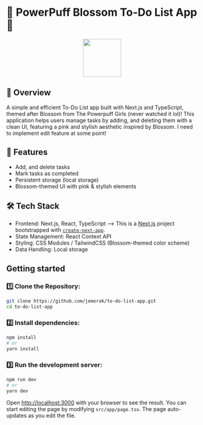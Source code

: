 # 🌸 PowerPuff Blossom To-Do List App 🌸

<p align="center">
  <img src="https://github.com/user-attachments/assets/fe859e22-02c5-41e1-b50a-600f50500cbf" width='100' />
</p>

## 📌 Overview

A simple and efficient To-Do List app built with Next.js and TypeScript, themed after Blossom from The Powerpuff Girls (never watched it lol)! This application helps users manage tasks by adding, and deleting them with a clean UI, featuring a pink and stylish aesthetic inspired by Blossom. I need to implement edit feature at some point!

## 🚀 Features

- Add, and delete tasks
- Mark tasks as completed
- Persistent storage (local storage)
- Blossom-themed UI with pink & stylish elements

## 🛠️ Tech Stack

- Frontend: Next.js, React, TypeScript --> This is a [Next.js](https://nextjs.org) project bootstrapped with [`create-next-app`](https://nextjs.org/docs/app/api-reference/cli/create-next-app).
- State Management: React Context API
- Styling: CSS Modules / TailwindCSS (Blossom-themed color scheme)
- Data Handling: Local storage

## Getting started

### 1️⃣ Clone the Repository:

```bash
git clone https://github.com/jemorak/to-do-list-app.git
cd to-do-list-app
```

### 2️⃣ Install dependencies:

```bash
npm install
# or
yarn install
```

### 3️⃣ Run the development server:

```bash
npm run dev
# or
yarn dev
```

Open [http://localhost:3000](http://localhost:3000) with your browser to see the result.
You can start editing the page by modifying `src/app/page.tsx`. The page auto-updates as you edit the file.
